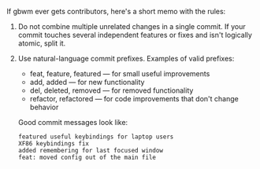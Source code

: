 If gbwm ever gets contributors, here's a short memo with the rules:

1. Do not combine multiple unrelated changes in a single commit.
   If your commit touches several independent features or fixes and isn't logically atomic, split it.

2. Use natural-language commit prefixes.
   Examples of valid prefixes:
   - feat, feature, featured — for small useful improvements
   - add, added — for new functionality
   - del, deleted, removed — for removed functionality
   - refactor, refactored — for code improvements that don't change behavior

   Good commit messages look like:
   ```
   featured useful keybindings for laptop users
   XF86 keybindings fix
   added remembering for last focused window
   feat: moved config out of the main file
   ```
